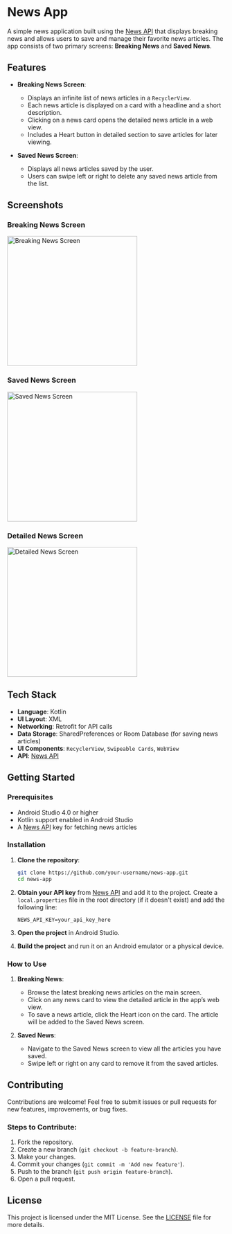 # News App

A simple news application built using the [News API](https://newsapi.org/) that displays breaking news and allows users to save and manage their favorite news articles. The app consists of two primary screens: **Breaking News** and **Saved News**.

## Features

- **Breaking News Screen**: 
  - Displays an infinite list of news articles in a `RecyclerView`.
  - Each news article is displayed on a card with a headline and a short description.
  - Clicking on a news card opens the detailed news article in a web view.
  - Includes a Heart button in detailed section to save articles for later viewing.
  
- **Saved News Screen**:
  - Displays all news articles saved by the user.
  - Users can swipe left or right to delete any saved news article from the list.
  
## Screenshots

### Breaking News Screen
<img src="./Screenshots/BreakingNews.jpg" alt="Breaking News Screen" width="300"/>

### Saved News Screen
<img src="./Screenshots/SaveNews.jpg" alt="Saved News Screen" width="300"/>

### Detailed News Screen
<img src="./Screenshots/DetailedScreen .jpg" alt="Detailed News Screen" width="300"/>




## Tech Stack

- **Language**: Kotlin
- **UI Layout**: XML
- **Networking**: Retrofit for API calls
- **Data Storage**: SharedPreferences or Room Database (for saving news articles)
- **UI Components**: `RecyclerView`, `Swipeable Cards`, `WebView`
- **API**: [News API](https://newsapi.org/)

## Getting Started

### Prerequisites

- Android Studio 4.0 or higher
- Kotlin support enabled in Android Studio
- A [News API](https://newsapi.org/) key for fetching news articles

### Installation

1. **Clone the repository**:
    ```bash
    git clone https://github.com/your-username/news-app.git
    cd news-app
    ```

2. **Obtain your API key** from [News API](https://newsapi.org/) and add it to the project. Create a `local.properties` file in the root directory (if it doesn't exist) and add the following line:
    ```
    NEWS_API_KEY=your_api_key_here
    ```

3. **Open the project** in Android Studio.

4. **Build the project** and run it on an Android emulator or a physical device.

### How to Use

1. **Breaking News**:
    - Browse the latest breaking news articles on the main screen.
    - Click on any news card to view the detailed article in the app’s web view.
    - To save a news article, click the Heart icon on the card. The article will be added to the Saved News screen.

2. **Saved News**:
    - Navigate to the Saved News screen to view all the articles you have saved.
    - Swipe left or right on any card to remove it from the saved articles.

## Contributing

Contributions are welcome! Feel free to submit issues or pull requests for new features, improvements, or bug fixes.

### Steps to Contribute:

1. Fork the repository.
2. Create a new branch (`git checkout -b feature-branch`).
3. Make your changes.
4. Commit your changes (`git commit -m 'Add new feature'`).
5. Push to the branch (`git push origin feature-branch`).
6. Open a pull request.

## License

This project is licensed under the MIT License. See the [LICENSE](LICENSE) file for more details.
